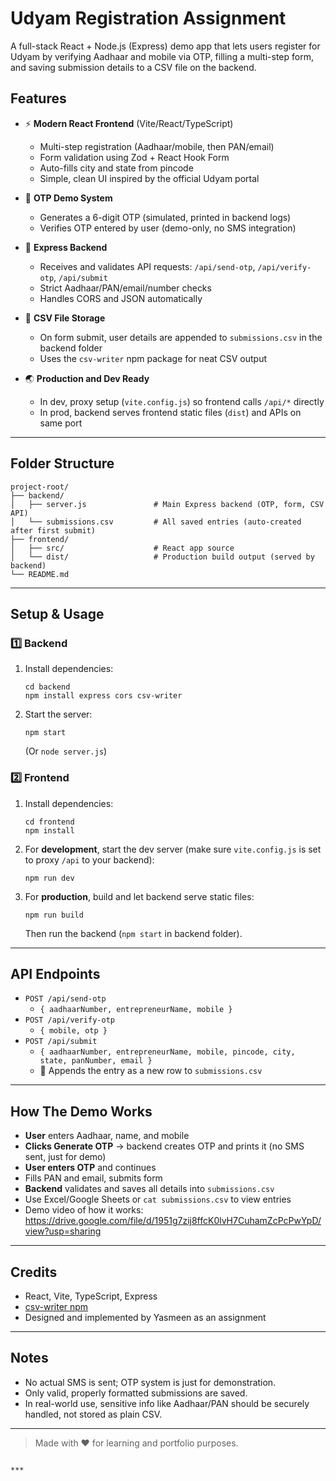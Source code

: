 # Udyam Registration Assignment

A full-stack React + Node.js (Express) demo app that lets users register for Udyam by verifying Aadhaar and mobile via OTP, filling a multi-step form, and saving submission details to a CSV file on the backend.

## Features

- ⚡ **Modern React Frontend** (Vite/React/TypeScript)
  - Multi-step registration (Aadhaar/mobile, then PAN/email)
  - Form validation using Zod + React Hook Form
  - Auto-fills city and state from pincode
  - Simple, clean UI inspired by the official Udyam portal

- 🔐 **OTP Demo System**
  - Generates a 6-digit OTP (simulated, printed in backend logs)
  - Verifies OTP entered by user (demo-only, no SMS integration)

- 🚀 **Express Backend**
  - Receives and validates API requests: `/api/send-otp`, `/api/verify-otp`, `/api/submit`
  - Strict Aadhaar/PAN/email/number checks
  - Handles CORS and JSON automatically

- 📄 **CSV File Storage**
  - On form submit, user details are appended to `submissions.csv` in the backend folder
  - Uses the `csv-writer` npm package for neat CSV output

- 🌏 **Production and Dev Ready**
  - In dev, proxy setup (`vite.config.js`) so frontend calls `/api/*` directly
  - In prod, backend serves frontend static files (`dist`) and APIs on same port

---

## Folder Structure

```
project-root/
├── backend/
│   ├── server.js               # Main Express backend (OTP, form, CSV API)
│   └── submissions.csv         # All saved entries (auto-created after first submit)
├── frontend/
│   ├── src/                    # React app source
│   └── dist/                   # Production build output (served by backend)
└── README.md
```

---

## Setup & Usage

### 1️⃣ Backend

1. Install dependencies:
   ```
   cd backend
   npm install express cors csv-writer
   ```

2. Start the server:
   ```
   npm start
   ```
   (Or `node server.js`)

### 2️⃣ Frontend

1. Install dependencies:
   ```
   cd frontend
   npm install
   ```

2. For **development**, start the dev server (make sure `vite.config.js` is set to proxy `/api` to your backend):
   ```
   npm run dev
   ```

3. For **production**, build and let backend serve static files:
   ```
   npm run build
   ```
   Then run the backend (`npm start` in backend folder).

---

## API Endpoints

- `POST /api/send-otp`
  - `{ aadhaarNumber, entrepreneurName, mobile }`
- `POST /api/verify-otp`
  - `{ mobile, otp }`
- `POST /api/submit`
  - `{ aadhaarNumber, entrepreneurName, mobile, pincode, city, state, panNumber, email }`
  - 📄 Appends the entry as a new row to `submissions.csv`

---

## How The Demo Works

- **User** enters Aadhaar, name, and mobile
- **Clicks Generate OTP** → backend creates OTP and prints it (no SMS sent, just for demo)
- **User enters OTP** and continues
- Fills PAN and email, submits form
- **Backend** validates and saves all details into `submissions.csv`
- Use Excel/Google Sheets or `cat submissions.csv` to view entries
- Demo video of how it works: https://drive.google.com/file/d/1951g7zij8ffcK0lvH7CuhamZcPcPwYpD/view?usp=sharing

---

## Credits

- React, Vite, TypeScript, Express
- [csv-writer npm](https://www.npmjs.com/package/csv-writer)
- Designed and implemented by Yasmeen as an assignment

---

## Notes

- No actual SMS is sent; OTP system is just for demonstration.
- Only valid, properly formatted submissions are saved.
- In real-world use, sensitive info like Aadhaar/PAN should be securely handled, not stored as plain CSV.

---

> Made with ❤️ for learning and portfolio purposes.  
```

***
